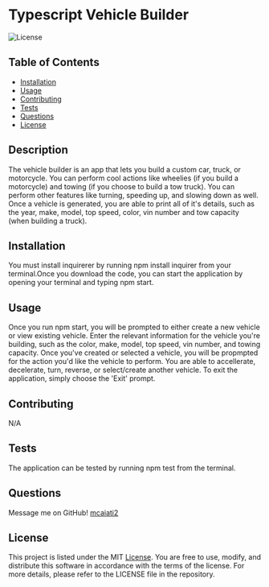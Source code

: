 # Typescript Vehicle Builder
![License](https://img.shields.io/badge/License-MIT-blue.svg)


## Table of Contents
- [Installation](#installation)
- [Usage](#usage)
- [Contributing](#contributing)
- [Tests](#tests)
- [Questions](#questions)
- [License](#license)


## Description
The vehicle builder is an app that lets you build a custom car, truck, or motorcycle. You can perform cool actions like wheelies (if you build a motorcycle) and towing (if you choose to build a tow truck). You can perform other features like turning, speeding up, and slowing down as well. Once a vehicle is generated, you are able to print all of it's details, such as the year, make, model, top speed, color, vin number and tow capacity (when building a truck).

## Installation
You must install inquirerer by running npm install inquirer from your terminal.Once you download the code, you can start the application by opening your terminal and typing npm start.

## Usage
Once you run npm start, you will be prompted to either create a new vehicle or view existing vehicle. Enter the relevant information for the vehicle you're building, such as the color, make, model, top speed, vin number, and towing capacity. Once you've created or selected a vehicle, you will be propmpted for the action you'd like the vehicle to perform. You are able to accellerate, decelerate, turn, reverse, or select/create another vehicle. To exit the application, simply choose the 'Exit' prompt.

## Contributing
N/A

## Tests
The application can be tested by running npm test from the terminal.

## Questions
Message me on GitHub! [mcaiati2](https://github.com/mcaiati2)

## License
This project is listed under the MIT [License](https://opensource.org/licenses/MIT). You are free to use, modify, and distribute this software in accordance with the terms of the license. For more details, please refer to the LICENSE file in the repository.
